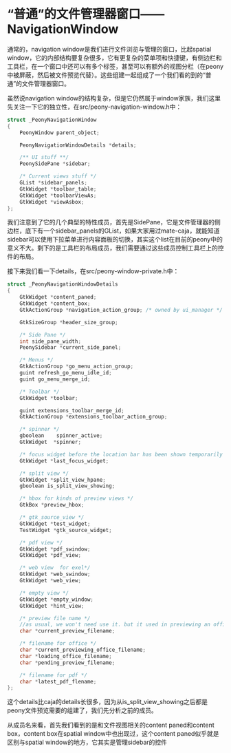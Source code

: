 # “普通”的文件管理器窗口——NavigationWindow

通常的，navigation window是我们进行文件浏览与管理的窗口，比起spatial window，它的内部结构要复杂很多，它有更复杂的菜单项和快捷键，有侧边栏和工具栏，在一个窗口中还可以有多个标签，甚至可以有额外的视图分栏（在peony中被屏蔽，然后被文件预览代替）。这些组建一起组成了一个我们看的到的“普通”的文件管理器窗口。

虽然说navigation window的结构复杂，但是它仍然属于window家族，我们这里先关注一下它的独立性，在src/peony-navigation-window.h中：

```c
struct _PeonyNavigationWindow
{
    PeonyWindow parent_object;

    PeonyNavigationWindowDetails *details;

    /** UI stuff **/
    PeonySidePane *sidebar;

    /* Current views stuff */
    GList *sidebar_panels;
    GtkWidget *toolbar_table;
    GtkWidget *toolbarViewAs;
    GtkWidget *viewAsbox;
};
```

我们注意到了它的几个典型的特性成员，首先是SidePane，它是文件管理器的侧边栏，底下有一个sidebar\_panels的GList，如果大家用过mate-caja，就能知道sidebar可以使用下拉菜单进行内容面板的切换，其实这个list在目前的peony中的意义不大。剩下的是工具栏的布局成员，我们需要通过这些成员控制工具栏上的控件的布局。

接下来我们看一下details，在src/peony-window-private.h中：

```c
struct _PeonyNavigationWindowDetails
{
    GtkWidget *content_paned;
    GtkWidget *content_box;
    GtkActionGroup *navigation_action_group; /* owned by ui_manager */

    GtkSizeGroup *header_size_group;

    /* Side Pane */
    int side_pane_width;
    PeonySidebar *current_side_panel;

    /* Menus */
    GtkActionGroup *go_menu_action_group;
    guint refresh_go_menu_idle_id;
    guint go_menu_merge_id;

    /* Toolbar */
    GtkWidget *toolbar;

    guint extensions_toolbar_merge_id;
    GtkActionGroup *extensions_toolbar_action_group;

    /* spinner */
    gboolean    spinner_active;
    GtkWidget  *spinner;

    /* focus widget before the location bar has been shown temporarily */
    GtkWidget *last_focus_widget;

    /* split view */
    GtkWidget *split_view_hpane;
    gboolean is_split_view_showing;

    /* hbox for kinds of preview views */
    GtkBox *preview_hbox;

    /* gtk_source_view */
    GtkWidget *test_widget;
    TestWidget *gtk_source_widget;

    /* pdf view */
    GtkWidget *pdf_swindow;
    GtkWidget *pdf_view;

    /* web view  for exel*/
    GtkWidget *web_swindow;
    GtkWidget *web_view;

    /* empty view */
    GtkWidget *empty_window;
    GtkWidget *hint_view;

    /* preview file name */
    //as usual, we won't need use it. but it used in previewing an office or pdf file.
    char *current_preview_filename;

    /* filename for office */
    char *current_previewing_office_filename;
    char *loading_office_filename;
    char *pending_preview_filename;

    /* filename for pdf */
    char *latest_pdf_flename;
};
```

这个details比caja的details长很多，因为从is\_split\_view\_showing之后都是peony文件预览需要的组建了，我们先分析之前的成员。

从成员名来看，首先我们看到的是和文件视图相关的content paned和content box，content box在spatial window中也出现过，这个content paned似乎就是区别与spatial window的地方，它其实是管理sidebar的控件

